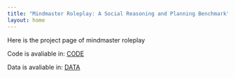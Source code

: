 ```yaml
---
title: "Mindmaster Roleplay: A Social Reasoning and Planning Benchmark"
layout: home
---
```


Here is the project page of mindmaster roleplay

Code is avaliable in: [CODE](https://github.com/caozh20/MindMaster-code)

Data is avaliable in: [DATA](https://huggingface.co/datasets/caozh20/MindMaster/tree/main)